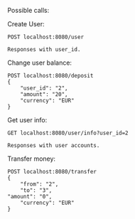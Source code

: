 Possible calls:

Create User:

    POST localhost:8080/user
    
    Responses with user_id.

Change user balance:

    POST localhost:8080/deposit
    {
        "user_id": "2",
        "amount": "20",
        "currency": "EUR"
    }

Get user info:

    GET localhost:8080/user/info?user_id=2
    
    Responses with user accounts.

Transfer money:

    POST localhost:8080/transfer
    {
      	"from": "2",
      	"to": "3",
	"amount": "0",
      	"currency": "EUR"
    }
